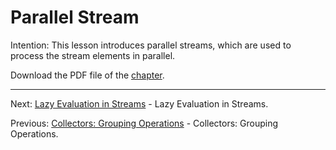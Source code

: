 # Parallel Stream

Intention: This lesson introduces parallel streams, which are used to process the stream elements in parallel.

Download the PDF file of the [chapter](chapter_24.pdf).

<hr>

Next: [Lazy Evaluation in Streams](chapter_25.md "Lazy Evaluation in Streams") - Lazy Evaluation in Streams.

Previous: [Collectors: Grouping Operations](chapter_23.md "Collectors: Grouping Operations") - 
Collectors: Grouping Operations.
